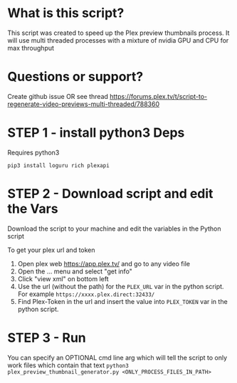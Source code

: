 # What is this script?
This script was created to speed up the Plex preview thumbnails process.
It will use multi threaded processes with a mixture of nvidia GPU and CPU for max throughput

# Questions or support?
Create github issue OR see thread https://forums.plex.tv/t/script-to-regenerate-video-previews-multi-threaded/788360

# STEP 1 - install python3 Deps
Requires python3
```
pip3 install loguru rich plexapi
```

# STEP 2 - Download script and edit the Vars
Download the script to your machine and edit the variables in the Python script

To get your plex url and token
1. Open plex web https://app.plex.tv/ and go to any video file
2. Open the ... menu and select "get info"
3. Click "view xml" on bottom left
4. Use the url (without the path) for the `PLEX_URL` var in the python script. For example `https://xxxx.plex.direct:32433/`
5. Find Plex-Token in the url and insert the value into `PLEX_TOKEN` var in the python script.

# STEP 3 - Run
You can specify an OPTIONAL cmd line arg which will tell the script to only work files which contain that text
`python3 plex_preview_thumbnail_generator.py <ONLY_PROCESS_FILES_IN_PATH>`
